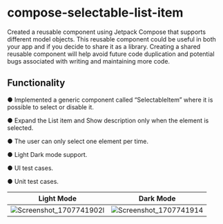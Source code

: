 # compose-selectable-list-item

 Created a reusable component using Jetpack Compose that supports different model objects. This reusable component could be useful in both your app and if you decide to share it as a library. Creating a shared reusable component will help avoid future code duplication and potential bugs associated with writing and maintaining more code.

## Functionality

 ● Implemented a generic component called “SelectableItem” where it is possible to select or disable it.
 
 ● Expand the List item and Show description only when the element is selected.

 ● The user can only select one element per time.
 
 ● Light Dark mode support.
 
 ● UI test cases.

 ● Unit test cases.

| Light Mode  | Dark Mode |
| ------------- | ------------- |
| ![Screenshot_1707741902](https://github.com/JuliPambhar/compose-selectable-list-item/assets/67912264/e947728a-5f2b-43c2-b0f8-dda96ef51fff)l  |  ![Screenshot_1707741914](https://github.com/JuliPambhar/compose-selectable-list-item/assets/67912264/f7276ff5-5fdb-4d6e-b4d0-a00d531450b7) |
